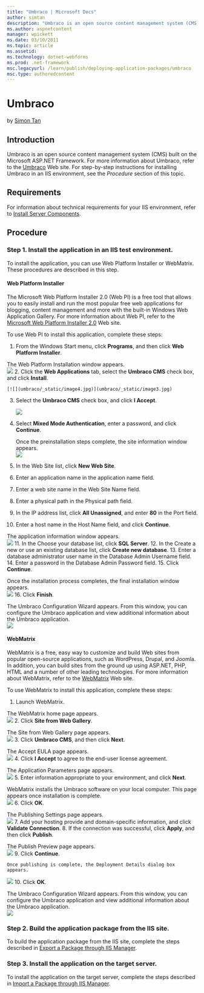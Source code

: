 ```yaml
---
title: "Umbraco | Microsoft Docs"
author: simtan
description: "Umbraco is an open source content management system (CMS) built on the Microsoft ASP.NET Framework. For more information about Umbraco, refer to the Umbraco..."
ms.author: aspnetcontent
manager: wpickett
ms.date: 03/10/2011
ms.topic: article
ms.assetid: 
ms.technology: dotnet-webforms
ms.prod: .net-framework
msc.legacyurl: /learn/publish/deploying-application-packages/umbraco
msc.type: authoredcontent
---
```

Umbraco
====================
by [Simon Tan](https://github.com/simtan)

## Introduction

Umbraco is an open source content management system (CMS) built on the Microsoft ASP.NET Framework. For more information about Umbraco, refer to the [Umbraco](http://www.umbraco.org/ "Umbraco") Web site. For step-by-step instructions for installing Umbraco in an IIS environment, see the *Procedure* section of this topic.

## Requirements

For information about technical requirements for your IIS environment, refer to [Install Server Components](../../web-hosting/joining-the-web-hosting-gallery/install-server-components.md).

## Procedure

### Step 1. Install the application in an IIS test environment.

To install the application, you can use Web Platform Installer or WebMatrix. These procedures are described in this step.

#### Web Platform Installer

The Microsoft Web Platform Installer 2.0 (Web PI) is a free tool that allows you to easily install and run the most popular free web applications for blogging, content management and more with the built-in Windows Web Application Gallery. For more information about Web PI, refer to the [Microsoft Web Platform Installer 2.0](https://www.microsoft.com/web/downloads/platform.aspx) Web site.

To use Web PI to install this application, complete these steps:

1. From the Windows Start menu, click **Programs**, and then click **Web Platform Installer**.  
  
 The Web Platform Installation window appears.  
    [![](umbraco/_static/image2.jpg)](umbraco/_static/image1.jpg)
2. Click the **Web Applications** tab, select the **Umbraco CMS** check box, and click **Install**.  
  
    [![](umbraco/_static/image4.jpg)](umbraco/_static/image3.jpg)
3. Select the **Umbraco CMS** check box, and click **I Accept**.  
  
    [![](umbraco/_static/image6.jpg)](umbraco/_static/image5.jpg)
4. Select **Mixed Mode Authentication**, enter a password, and click **Continue**. 

    Once the preinstallation steps complete, the site information window appears.  
[![](umbraco/_static/image8.jpg)](umbraco/_static/image7.jpg)
5. In the Web Site list, click **New Web Site**.
6. Enter an application name in the application name field.
7. Enter a web site name in the Web Site Name field.
8. Enter a physical path in the Physical path field.
9. In the IP address list, click **All Unassigned**, and enter **80** in the Port field.
10. Enter a host name in the Host Name field, and click **Continue**.  
  
 The application information window appears.  
    [![](umbraco/_static/image10.jpg)](umbraco/_static/image9.jpg)
11. In the Choose your database list, click **SQL Server**.
12. In the Create a new or use an existing database list, click **Create new database**.
13. Enter a database administrator user name in the Database Admin Username field.
14. Enter a password in the Database Admin Password field.
15. Click **Continue**.  
  
 Once the installation process completes, the final installation window appears.  
    [![](umbraco/_static/image12.jpg)](umbraco/_static/image11.jpg)
16. Click **Finish**.  
  
 The Umbraco Configuration Wizard appears. From this window, you can configure the Umbraco application and view additional information about the Umbraco application.  
    [![](umbraco/_static/image14.jpg)](umbraco/_static/image13.jpg)

#### WebMatrix

WebMatrix is a free, easy way to customize and build Web sites from popular open-source applications, such as WordPress, Drupal, and Joomla. In addition, you can build sites from the ground up using ASP.NET, PHP, HTML and a number of other leading technologies. For more information about WebMatrix, refer to the [WebMatrix](https://www.microsoft.com/web/webmatrix/) Web site.

To use WebMatrix to install this application, complete these steps:

1. Launch WebMatrix.  
  
 The WebMatrix home page appears.  
    [![](umbraco/_static/image16.jpg)](umbraco/_static/image15.jpg)
2. Click **Site from Web Gallery**.  
  
 The Site from Web Gallery page appears.  
    [![](umbraco/_static/image18.jpg)](umbraco/_static/image17.jpg)
3. Click **Umbraco CMS**, and then click **Next**.  
  
 The Accept EULA page appears.  
    [![](umbraco/_static/image20.jpg)](umbraco/_static/image19.jpg)
4. Click **I Accept** to agree to the end-user license agreement.  
  
 The Application Parameters page appears.  
    [![](umbraco/_static/image22.jpg)](umbraco/_static/image21.jpg)
5. Enter information appropriate to your environment, and click **Next**.   
  
 WebMatrix installs the Umbraco software on your local computer. This page appears once installation is complete.  
    [![](umbraco/_static/image24.jpg)](umbraco/_static/image23.jpg)
6. Click **OK**.  
  
 The Publishing Settings page appears.  
    [![](umbraco/_static/image26.jpg)](umbraco/_static/image25.jpg)
7. Add your hosting provide and domain-specific information, and click **Validate Connection**.
8. If the connection was successful, click **Apply**, and then click **Publish**.  
  
 The Publish Preview page appears.  
    [![](umbraco/_static/image28.jpg)](umbraco/_static/image27.jpg)
9. Click **Continue**. 

    Once publishing is complete, the Deployment Details dialog box appears.  
[![](umbraco/_static/image30.jpg)](umbraco/_static/image29.jpg)
10. Click **OK**.  
  
The Umbraco Configuration Wizard appears. From this window, you can configure the Umbraco application and view additional information about the Umbraco application.  
[![](umbraco/_static/image32.jpg)](umbraco/_static/image31.jpg)

### Step 2. Build the application package from the IIS site.

To build the application package from the IIS site, complete the steps described in [Export a Package through IIS Manager](../using-web-deploy/export-a-package-through-iis-manager.md).

### Step 3. Install the application on the target server.

To install the application on the target server, complete the steps described in [Import a Package through IIS Manager](../using-web-deploy/import-a-package-through-iis-manager.md).